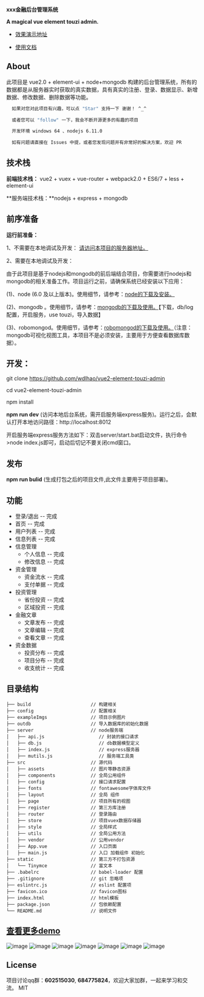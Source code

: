 <b>xxx金融后台管理系统</b>

**A magical vue element touzi admin.**

- [效果演示地址](http://www.jiouai.com)

- [使用文档](http://www.cnblogs.com/wdlhao/p/8075646.html)

## About

此项目是 vue2.0 + element-ui + node+mongodb 构建的后台管理系统，所有的数据都是从服务器实时获取的真实数据，具有真实的注册、登录、数据显示、新增数据、修改数据、删除数据等功能。

```bash
  如果对您对此项目有兴趣，可以点 "Star" 支持一下 谢谢！ ^_^
  
  或者您可以 "follow" 一下，我会不断开源更多的有趣的项目
  
  开发环境 windows 64 、nodejs 6.11.0
  
  如有问题请直接在 Issues 中提，或者您发现问题并有非常好的解决方案，欢迎 PR
```

## 技术栈

**前端技术栈：** vue2 + vuex + vue-router + webpack2.0 + ES6/7 + less + element-ui

**服务端技术栈：**nodejs + express  + mongodb


## 前序准备

**运行前准备：**

1、不需要在本地调试及开发：
   [请访问本项目的服务器地址。](http://www.jiouai.com)
   
2、需要在本地调试及开发：

   由于此项目是基于nodejs和mongodb的前后端结合项目，你需要进行nodejs和mongodb的相关准备工作。项目运行之前，请确保系统已经安装以下应用：
   
   (1)、node (6.0 及以上版本)。使用细节，请参考：[node的下载及安装。](https://nodejs.org/en/download/)
   
   (2)、mongodb 。使用细节，请参考：[mongodb的下载及使用。](https://pan.baidu.com/s/1jIxPJrK)【下载，db/log配置，开启服务，use touzi，导入数据】
   
   (3)、robomongod。使用细节，请参考：[robomongod的下载及使用。](https://pan.baidu.com/s/1hsQuc08)（注意：mongodb可视化视图工具，本项目不是必须安装，主要用于方便查看数据库数据）。
        

## 开发：
git clone https://github.com/wdlhao/vue2-element-touzi-admin

cd vue2-element-touzi-admin

npm install

**npm run dev** (访问本地后台系统，需开启服务端express服务)。运行之后，会默认打开本地访问路径：http://localhost:8012

  开启服务端express服务方法如下：双击server/start.bat启动文件，执行命令>node index.js即可，启动后切记不要关闭cmd窗口。


## 发布
**npm run bulid** (生成打包之后的项目文件,此文件主要用于项目部署)。

## 功能
 - 登录/退出 -- 完成
 - 首页 -- 完成
 - 用户列表 -- 完成
 - 信息列表 -- 完成
 - 信息管理
   -  个人信息 -- 完成
   -  修改信息 -- 完成
 - 资金管理
   -  资金流水 -- 完成
   -  支付单据 -- 完成
 - 投资管理
   -   省份投资 -- 完成
   -   区域投资 -- 完成
 - 金融文章
   -  文章发布 -- 完成
   -  文章编辑 -- 完成
   - 查看文章 -- 完成
 - 资金数据
   -  投资分布 -- 完成
   -  项目分布 -- 完成
   -  收支统计 -- 完成

## 目录结构
```shell
├── build                      // 构建相关  
├── config                     // 配置相关
├── exampleImgs                // 项目示例图片
├── outdb                      // 导入数据库的初始化数据
├── server                     // node服务端
│   ├── api.js                    // 封装的接口请求
│   ├── db.js                     // db数据模型定义
│   ├── index.js                  // express服务器
│   ├── mutils.js                 // 服务端工具类
├── src                        // 源代码
│   ├── assets                 // 图片等静态资源
│   ├── components             // 全局公用组件
│   ├── config                 // 接口请求配置
│   ├── fonts                  // fontawesome字体库文件
│   ├── layout                 // 全局 组件
│   ├── page                   // 项目所有的视图
│   ├── register               // 第三方库注册
│   ├── router                 // 登录路由
│   ├── store                  // 项目vuex数据存储器
│   ├── style                  // 全局样式
│   ├── utils                  // 全局公用方法
│   ├── vendor                 // 公用vendor
│   ├── App.vue                // 入口页面
│   ├── main.js                // 入口 加载组件 初始化
├── static                     // 第三方不打包资源
│   └── Tinymce                // 富文本
├── .babelrc                   // babel-loader 配置
├── .gitignore                 // git 忽略项
├── eslintrc.js                // eslint 配置项
├── favicon.ico                // favicon图标
├── index.html                 // html模板
├── package.json               // 包依赖配置
└── README.md                  // 说明文件

```

## [查看更多demo](http://www.jiouai.com)
![image](https://github.com/wdlhao/vue2-element-touzi-admin/blob/master/exampleImgs/1.jpg)
![image](https://github.com/wdlhao/vue2-element-touzi-admin/blob/master/exampleImgs/2.jpg)
![image](https://github.com/wdlhao/vue2-element-touzi-admin/blob/master/exampleImgs/3.jpg)
![image](https://github.com/wdlhao/vue2-element-touzi-admin/blob/master/exampleImgs/4.gif)
![image](https://github.com/wdlhao/vue2-element-touzi-admin/blob/master/exampleImgs/5.gif)
![image](https://github.com/wdlhao/vue2-element-touzi-admin/blob/master/exampleImgs/6.gif)
![image](https://github.com/wdlhao/vue2-element-touzi-admin/blob/master/exampleImgs/7.gif)

## License

项目讨论qq群：<b>602515030</b>,   <b>684775824</b>，欢迎大家加群，一起来学习和交流。
MIT
